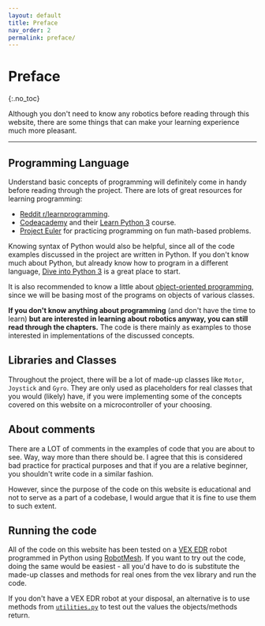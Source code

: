 ```yaml
---
layout: default
title: Preface
nav_order: 2
permalink: preface/
---
```


# Preface
{:.no_toc}

Although you don't need to know any robotics before reading through this website, there are some things that can make your learning experience much more pleasant.

---

## Programming Language
Understand basic concepts of programming will definitely come in handy before reading through the project. There are lots of great resources for learning programming:
- [Reddit r/learnprogramming](https://www.reddit.com/r/learnprogramming/).
- [Codeacademy](https://www.codecademy.com/) and their [Learn Python 3](https://www.codecademy.com/learn/learn-python-3) course.
- [Project Euler](https://projecteuler.net/) for practicing programming on fun math-based problems.

Knowing syntax of Python would also be helpful, since all of the code examples discussed in the project are written in Python. If you don't know much about Python, but already know how to program in a different language, [Dive into Python 3](http://histo.ucsf.edu/BMS270/diveintopython3-r802.pdf) is a great place to start.

It is also recommended to know a little about [object-oriented programming](https://en.wikipedia.org/wiki/Object-oriented_programming), since we will be basing most of the programs on objects of various classes.

**If you don't know anything about programming** (and don't have the time to learn) **but are interested in learning about robotics anyway, you can still read through the chapters.** The code is there mainly as examples to those interested in implementations of the discussed concepts.


## Libraries and Classes
Throughout the project, there will be a lot of made-up classes like `Motor`, `Joystick` and `Gyro`. They are only used as placeholders for real classes that you would (likely) have, if you were implementing some of the concepts covered on this website on a microcontroller of your choosing.


## About comments
There are a LOT of comments in the examples of code that you are about to see. Way, way more than there should be. I agree that this is considered bad practice for practical purposes and that if you are a relative beginner, you shouldn't write code in a similar fashion.

However, since the purpose of the code on this website is educational and not to serve as a part of a codebase, I would argue that it is fine to use them to such extent.


## Running the code
All of the code on this website has been tested on a [VEX EDR](https://www.vexrobotics.com/vexedr) robot programmed in Python using [RobotMesh](https://www.robotmesh.com/). If you want to try out the code, doing the same would be easiest - all you'd have to do is substitute the made-up classes and methods for real ones from the vex library and run the code.

If you don't have a VEX EDR robot at your disposal, an alternative is to use methods from [`utilities.py`](https://github.com/xiaoxiae/Robotics-Simplified/blob/master/Code/algorithms/utilities.py) to test out the values the objects/methods return.
